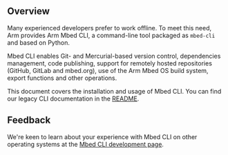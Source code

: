 <h2 id="mbed-cli">Overview</h2>

Many experienced developers prefer to work offline. To meet this need, Arm provides Arm Mbed CLI, a command-line tool packaged as `mbed-cli` and based on Python.

Mbed CLI enables Git- and Mercurial-based version control, dependencies management, code publishing, support for remotely hosted repositories (GitHub, GitLab and mbed.org), use of the Arm Mbed OS build system, export functions and other operations.

This document covers the installation and usage of Mbed CLI. You can find our legacy CLI documentation in the [README](https://github.com/ARMmbed/mbed-cli/blob/1.8.3/README.md).

## Feedback

We're keen to learn about your experience with Mbed CLI on other operating systems at the [Mbed CLI development page](https://github.com/ARMmbed/mbed-cli).
